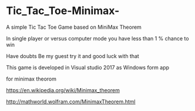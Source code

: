 # Tic_Tac_Toe-Minimax-
A simple Tic Tac Toe Game based on MiniMax Theorem  

In single player or versus computer mode you have less than 1 % chance to win 

Have doubts Be my guest try it and good luck with that


This game is developed in Visual studio 2017 as Windows form app

for minimax theorom

https://en.wikipedia.org/wiki/Minimax_theorem

http://mathworld.wolfram.com/MinimaxTheorem.html
